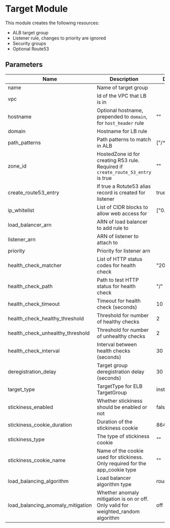# Target Module

This module creates the following resources:

* ALB target group
* Listener rule, changes to priority are ignored
* Security groups
* Optional Route53

## Parameters

| Name                              | Description                                                                       | Default       |
| --------------------------------- | --------------------------------------------------------------------------------- | ------------- |
| name                              | Name of target group                                                              |               |
| vpc                               | Id of the VPC that LB is in                                                       |               |
| hostname                          | Optional hostname, prepended to `domain`, for `host_header` rule                  | ""            |
| domain                            | Hostname for LB rule                                                              |               |
| path_patterns                     | Path patterns to match in ALB                                                     | ["/*]         |
| zone_id                           | HostedZone id for creating R53 rule. Required if `create_route_53_entry` is true  | ""            |
| create_route53_entry              | If true a Rotute53 alias record is created for listener                           | true          |
| ip_whitelist                      | List of CIDR blocks to allow web access for                                       | ["0.0.0.0/0"] |
| load_balancer_arn                 | ARN of load balancer to add rule to                                               |               |
| listener_arn                      | ARN of listener to attach to                                                      |               |
| priority                          | Priority for listener arn                                                         |               |
| health_check_matcher              | List of HTTP status codes for health check                                        | "200,404"     |
| health_check_path                 | Path to test HTTP status for health check                                         | "/"           |
| health_check_timeout              | Timeout for health check (seconds)                                                | 10            |
| health_check_healthy_threshold    | Threshold for number of healthy checks                                            | 2             |
| health_check_unhealthy_threshold  | Threshold for number of unhealthy checks                                          | 2             |
| health_check_interval             | Interval between health checks (seconds)                                          | 30            |
| deregistration_delay              | Target group deregistration delay (seconds)                                       | 30            |
| target_type                       | TargetType for ELB TargetGroup                                                    | instance      |
| stickiness_enabled                | Whether stickiness should be enabled or not                                       | false         |
| stickiness_cookie_duration        | Duration of the stickiness cookie                                                 | 86400s        |
| stickiness_type                   | The type of stickiness cookie                                                     | ""            |
| stickiness_cookie_name            | Name of the cookie used for stickiness. Only required for the app_cookie type     | ""            |
| load_balancing_algorithm          | Load balancer algorithm type                                                      | round_robin   |
| load_balancing_anomaly_mitigation | Whether anomaly mitigation is on or off. Only valid for weighted_random algorithm | off           |
